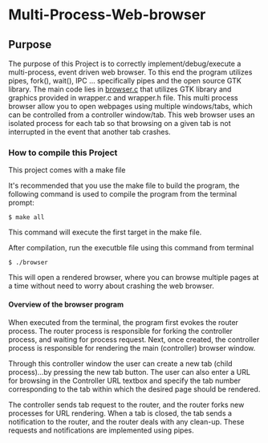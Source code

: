 # Multi-Process-Web-browser

## Purpose
The purpose of this Project is to correctly implement/debug/execute a multi-process, event driven web browser.  To this end the program utilizes pipes, fork(), wait(), IPC … specifically pipes and the open source GTK library. The main code lies in [browser.c](browser.c) that utilizes GTK library and graphics provided in wrapper.c and wrapper.h file. This multi process browser allow you to open webpages using multiple windows/tabs, which can be controlled from a controller window/tab. This web browser uses an isolated process for each tab so that browsing on a given tab is not interrupted in the event that another tab crashes.   

### How to compile this Project
This project comes with a make file

It's recommended that you use the make file to build the program, the following command is used to compile the program from the terminal prompt:

``` $ make all ```

This command will execute the first target in the make file.

After compilation, run the executble file using this command from terminal

``` $ ./browser ```

 This will open a rendered browser, where you can browse multiple pages at a time without need to worry about crashing the web browser.

 #### Overview of the browser program

 When executed from the terminal, the program first evokes the router process. The router process is responsible for forking the controller process, and waiting for process request.  Next, once created, the controller process is responsible for rendering the main (controller) browser window.

Through this controller window the user can create a new tab (child process)...by pressing the new tab button.
The user can also enter a URL for browsing in the Controller URL textbox and specify the tab number corresponding to the tab within which the desired page should be rendered.

The controller sends tab request to the router, and the router forks new processes for URL rendering.
When a tab is closed, the tab sends a notification to the router, and the router deals with any clean-up.
These requests and notifications are implemented using pipes.
